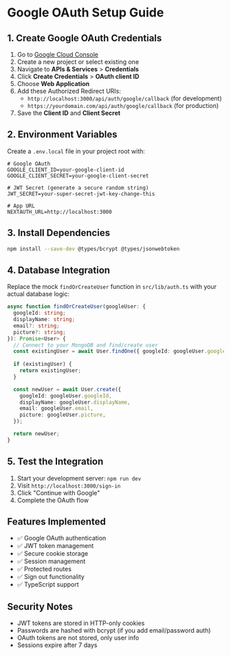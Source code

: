 # Google OAuth Setup Guide

## 1. Create Google OAuth Credentials

1. Go to [Google Cloud Console](https://console.cloud.google.com)
2. Create a new project or select existing one
3. Navigate to **APIs & Services** > **Credentials**
4. Click **Create Credentials** > **OAuth client ID**
5. Choose **Web Application**
6. Add these Authorized Redirect URIs:
   - `http://localhost:3000/api/auth/google/callback` (for development)
   - `https://yourdomain.com/api/auth/google/callback` (for production)
7. Save the **Client ID** and **Client Secret**

## 2. Environment Variables

Create a `.env.local` file in your project root with:

```env
# Google OAuth
GOOGLE_CLIENT_ID=your-google-client-id
GOOGLE_CLIENT_SECRET=your-google-client-secret

# JWT Secret (generate a secure random string)
JWT_SECRET=your-super-secret-jwt-key-change-this

# App URL
NEXTAUTH_URL=http://localhost:3000
```

## 3. Install Dependencies

```bash
npm install --save-dev @types/bcrypt @types/jsonwebtoken
```

## 4. Database Integration

Replace the mock `findOrCreateUser` function in `src/lib/auth.ts` with your actual database logic:

```typescript
async function findOrCreateUser(googleUser: {
  googleId: string;
  displayName: string;
  email?: string;
  picture?: string;
}): Promise<User> {
  // Connect to your MongoDB and find/create user
  const existingUser = await User.findOne({ googleId: googleUser.googleId });
  
  if (existingUser) {
    return existingUser;
  }

  const newUser = await User.create({
    googleId: googleUser.googleId,
    displayName: googleUser.displayName,
    email: googleUser.email,
    picture: googleUser.picture,
  });

  return newUser;
}
```

## 5. Test the Integration

1. Start your development server: `npm run dev`
2. Visit `http://localhost:3000/sign-in`
3. Click "Continue with Google"
4. Complete the OAuth flow

## Features Implemented

- ✅ Google OAuth authentication
- ✅ JWT token management
- ✅ Secure cookie storage
- ✅ Session management
- ✅ Protected routes
- ✅ Sign out functionality
- ✅ TypeScript support

## Security Notes

- JWT tokens are stored in HTTP-only cookies
- Passwords are hashed with bcrypt (if you add email/password auth)
- OAuth tokens are not stored, only user info
- Sessions expire after 7 days 